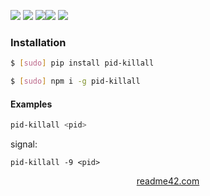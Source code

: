 <!--
https://readme42.com
-->



[![](https://img.shields.io/badge/OS-Unix-blue.svg?longCache=True)]()
[![](https://img.shields.io/pypi/v/pid-killall.svg?maxAge=3600)](https://pypi.org/project/pid-killall/)
[![](https://img.shields.io/npm/v/pid-killall.svg?maxAge=3600)](https://www.npmjs.com/package/pid-killall)[![](https://img.shields.io/badge/License-Unlicense-blue.svg?longCache=True)](https://unlicense.org/)
[![](https://github.com/andrewp-as-is/pid-killall/workflows/tests42/badge.svg)](https://github.com/andrewp-as-is/pid-killall/actions)

### Installation
```bash
$ [sudo] pip install pid-killall
```

```bash
$ [sudo] npm i -g pid-killall
```

#### Examples
```bash
pid-killall <pid>
```

signal:
```
pid-killall -9 <pid>
```

<p align="center">
    <a href="https://readme42.com/">readme42.com</a>
</p>
